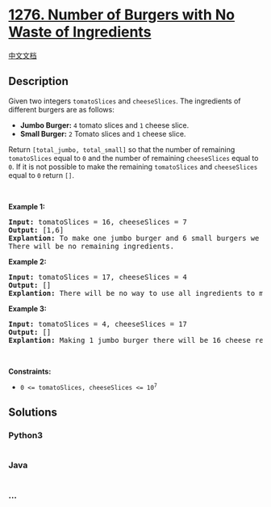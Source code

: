 # [1276. Number of Burgers with No Waste of Ingredients](https://leetcode.com/problems/number-of-burgers-with-no-waste-of-ingredients)

[中文文档](/solution/1200-1299/1276.Number%20of%20Burgers%20with%20No%20Waste%20of%20Ingredients/README.md)

## Description

<p>Given two integers <code>tomatoSlices</code> and <code>cheeseSlices</code>. The ingredients of different burgers are as follows:</p>

<ul>
	<li><strong>Jumbo Burger:</strong> <code>4</code> tomato slices and <code>1</code> cheese slice.</li>
	<li><strong>Small Burger:</strong> <code>2</code> Tomato slices and <code>1</code> cheese slice.</li>
</ul>

<p>Return <code>[total_jumbo, total_small]</code> so that the number of remaining <code>tomatoSlices</code> equal to <code>0</code> and the number of remaining <code>cheeseSlices</code> equal to <code>0</code>. If it is not possible to make the remaining <code>tomatoSlices</code> and <code>cheeseSlices</code> equal to <code>0</code> return <code>[]</code>.</p>

<p>&nbsp;</p>
<p><strong class="example">Example 1:</strong></p>

<pre>
<strong>Input:</strong> tomatoSlices = 16, cheeseSlices = 7
<strong>Output:</strong> [1,6]
<strong>Explantion:</strong> To make one jumbo burger and 6 small burgers we need 4*1 + 2*6 = 16 tomato and 1 + 6 = 7 cheese.
There will be no remaining ingredients.
</pre>

<p><strong class="example">Example 2:</strong></p>

<pre>
<strong>Input:</strong> tomatoSlices = 17, cheeseSlices = 4
<strong>Output:</strong> []
<strong>Explantion:</strong> There will be no way to use all ingredients to make small and jumbo burgers.
</pre>

<p><strong class="example">Example 3:</strong></p>

<pre>
<strong>Input:</strong> tomatoSlices = 4, cheeseSlices = 17
<strong>Output:</strong> []
<strong>Explantion:</strong> Making 1 jumbo burger there will be 16 cheese remaining and making 2 small burgers there will be 15 cheese remaining.
</pre>

<p>&nbsp;</p>
<p><strong>Constraints:</strong></p>

<ul>
	<li><code>0 &lt;= tomatoSlices, cheeseSlices &lt;= 10<sup>7</sup></code></li>
</ul>

## Solutions

<!-- tabs:start -->

### **Python3**

```python

```

### **Java**

```java

```

### **...**

```

```

<!-- tabs:end -->
